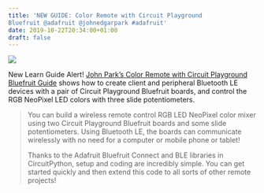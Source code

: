 ```yaml
---
title: 'NEW GUIDE: Color Remote with Circuit Playground
Bluefruit @adafruit @johnedgarpark #adafruit'
date: 2019-10-22T20:34:00+01:00
draft: false
---
```


![](https://cdn-blog.adafruit.com/uploads/2019/10/IMG_6845-600x450.jpg)

New Learn Guide Alert! [John Park’s Color Remote with Circuit Playground Bluefruit Guide](https://learn.adafruit.com/color-remote-with-circuit-playground-bluefruit/overview) shows how to create client and peripheral Bluetooth LE devices with a pair of Circuit Playground Bluefruit boards, and control the RGB NeoPixel LED colors with three slide potentiometers.

> You can build a wireless remote control RGB LED NeoPixel color mixer using two Circuit Playground Bluefruit boards and some slide potentiometers. Using Bluetooth LE, the boards can communicate wirelessly with no need for a computer or mobile phone or tablet!
> 
> Thanks to the Adafruit Bluefruit Connect and BLE libraries in CircuitPython, setup and coding are incredibly simple. You can get started quickly and then extend this code to all sorts of other remote projects!